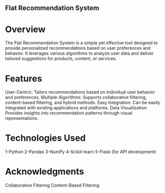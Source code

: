 ## Flat Recommendation System
# Overview
The Flat Recommendation System is a simple yet effective tool designed to provide personalized recommendations based on user preferences and behavior. It leverages various algorithms to analyze user data and deliver tailored suggestions for products, content, or services.

# Features
User-Centric: Tailors recommendations based on individual user behavior and preferences.
Multiple Algorithms: Supports collaborative filtering, content-based filtering, and hybrid methods.
Easy Integration: Can be easily integrated with existing applications and platforms.
Data Visualization: Provides insights into recommendation patterns through visual representations.

# Technologies Used
1-Python
2-Pandas
3-NumPy
4-Scikit-learn
5-Flask (for API development)

# Acknowledgments
Collaborative Filtering
Content-Based Filtering

